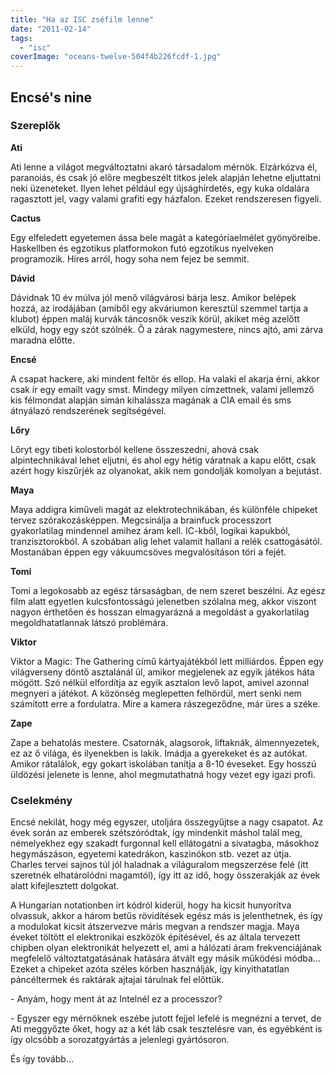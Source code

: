 ```yaml
---
title: "Ha az ISC zséfilm lenne"
date: "2011-02-14"
tags: 
  - "isc"
coverImage: "oceans-twelve-504f4b226fcdf-1.jpg"
---
```


## Encsé's nine

### Szereplők

**Ati**

Ati lenne a világot megváltoztatni akaró társadalom mérnök. Elzárkózva él, paranoiás, és csak jó előre megbeszélt titkos jelek alapján lehetne eljuttatni neki üzeneteket. Ilyen lehet például egy újsághírdetés, egy kuka oldalára ragasztott jel, vagy valami grafiti egy házfalon. Ezeket rendszeresen figyeli.

**Cactus**

Egy elfeledett egyetemen ássa bele magát a kategóriaelmélet gyönyöreibe. Haskellben és egzotikus platformokon futó egzotikus nyelveken programozik. Híres arról, hogy soha nem fejez be semmit.

**Dávid**

Dávidnak 10 év múlva jól menő világvárosi bárja lesz. Amikor belépek hozzá, az irodájában (amiből egy akváriumon keresztül szemmel tartja a klubot) éppen maláj kurvák táncosnők veszik körül, akiket még azelőtt elküld, hogy egy szót szólnék. Ő a zárak nagymestere, nincs ajtó, ami zárva maradna előtte.

**Encsé**

A csapat hackere, aki mindent feltör és ellop. Ha valaki el akarja érni, akkor csak ír egy emailt vagy smst. Mindegy milyen címzettnek, valami jellemző kis félmondat alapján simán kihalássza magának a CIA email és sms átnyálazó rendszerének segítségével.

**Lőry**

Lőryt egy tibeti kolostorból kellene összeszedni, ahová csak alpintechnikával lehet eljutni, és ahol egy hétig váratnak a kapu előtt, csak azért hogy kiszűrjék az olyanokat, akik nem gondolják komolyan a bejutást.

**Maya**

Maya addigra kiműveli magát az elektrotechnikában, és különféle chipeket tervez szórakozásképpen. Megcsinálja a brainfuck processzort gyakorlatilag mindennel amihez áram kell. IC-kből, logikai kapukból, tranzisztorokból. A szobában alig lehet valamit hallani a relék csattogásától. Mostanában éppen egy vákuumcsöves megvalósításon töri a fejét.

**Tomi**

Tomi a legokosabb az egész társaságban, de nem szeret beszélni. Az egész film alatt egyetlen kulcsfontosságú jelenetben szólalna meg, akkor viszont nagyon érthetően és hosszan elmagyarázná a megoldást a gyakorlatilag megoldhatatlannak látszó problémára.

**Viktor**

Viktor a Magic: The Gathering című kártyajátékból lett milliárdos. Éppen egy világverseny döntő asztalánál ül, amikor megjelenek az egyik játékos háta mögött. Szó nélkül elfordítja az egyik asztalon levő lapot, amivel azonnal megnyeri a játékot. A közönség meglepetten felhördül, mert senki nem számított erre a fordulatra. Mire a kamera rászegeződne, már üres a széke.

**Zape**

Zape a behatolás mestere. Csatornák, alagsorok, liftaknák, álmennyezetek, ez az ő világa, és ilyenekben is lakik. Imádja a gyerekeket és az autókat. Amikor rátalálok, egy gokart iskolában tanítja a 8-10 éveseket. Egy hosszú üldözési jelenete is lenne, ahol megmutathatná hogy vezet egy igazi profi.

### Cselekmény

Encsé nekilát, hogy még egyszer, utoljára összegyűjtse a nagy csapatot. Az évek során az emberek szétszóródtak, így mindenkit máshol talál meg, némelyekhez egy szakadt furgonnal kell ellátogatni a sivatagba, másokhoz hegymászáson, egyetemi katedrákon, kaszinókon stb. vezet az útja. Charles tervei sajnos túl jól haladnak a világuralom megszerzése felé (itt szeretnék elhatárolódni magamtól), így itt az idő, hogy összerakják az évek alatt kifejlesztett dolgokat.

A Hungarian notationben írt kódról kiderül, hogy ha kicsit hunyorítva olvassuk, akkor a három betűs rövidítések egész más is jelenthetnek, és így a modulokat kicsit átszervezve máris megvan a rendszer magja. Maya éveket töltött el elektronikai eszközök építésével, és az általa tervezett chipben olyan elektronikát helyezett el, ami a hálózati áram frekvenciájának megfelelő változtatgatásának hatására átvált egy másik működési módba... Ezeket a chipeket azóta széles körben használják, így kinyithatatlan páncéltermek és raktárak ajtajai tárulnak fel előttük.

\- Anyám, hogy ment át az Intelnél ez a processzor?

\- Egyszer egy mérnöknek eszébe jutott fejjel lefelé is megnézni a tervet, de Ati meggyőzte őket, hogy az a két láb csak tesztelésre van, és egyébként is így olcsóbb a sorozatgyártás a jelenlegi gyártósoron.

És így tovább...
